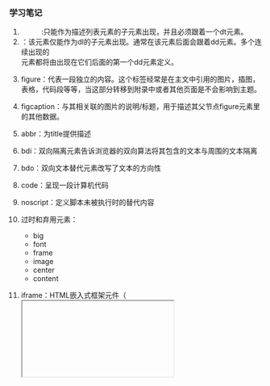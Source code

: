 ### 学习笔记

1. <dd>:只能作为描述列表元素的子元素出现，并且必须跟着一个dt元素。

2. <dt>：该元素仅能作为dl的子元素出现。通常在该元素后面会跟着dd元素。多个连续出现的<dt>元素都将由出现在它们后面的第一个dd元素定义。

3. figure：代表一段独立的内容。这个标签经常是在主文中引用的图片，插图，表格，代码段等等，当这部分转移到附录中或者其他页面是不会影响到主题。

4. figcaption：与其相关联的图片的说明/标题，用于描述其父节点figure元素里的其他数据。

5. abbr：为title提供描述

6. bdi：双向隔离元素告诉浏览器的双向算法将其包含的文本与周围的文本隔离

7. bdo：双向文本替代元素改写了文本的方向性

8. code：呈现一段计算机代码

9. noscript：定义脚本未被执行时的替代内容

10. 过时和弃用元素：
    - big
    - font
    - frame
    - image
    - center
    - content

11. iframe：HTML嵌入式框架元件（<iframe>）表示一个嵌套浏览上下文，嵌入另一个HTML页到当前之一。允许将其他Web文档嵌入到当前文档中

12. 属性选择器 [属性=值]

13. 组合选择器：

    - 相邻兄弟选择器 A + B
    - 普通兄弟选择器 A ~ B
    - 子选择器 A > B
    - 后代选择器 A B

14. CSS 伪类 是添加到选择器的关键字，指定要选择的元素的特殊状态。伪类连同伪元素一起，他们允许你不仅仅是根据文档 DOM 树中的内容对元素应用样式，而且还允许你根据诸如像导航历史这样的外部因素来应用样式（例如 :visited），同样的，可以根据内容的状态（例如在一些表单元素上的 :checked），或者鼠标的位置（例如 :hover 让你知道是否鼠标在一个元素上悬浮）来应用样式。`:`

15. 伪元素是一个附加至选择器末的关键词，允许你对被选择元素的特定部分修改样式。一个选择器中只能使用一个伪元素。伪元素必须紧跟在语句中的简单选择器/基础选择器之后`::`

16. 优先级递增：

    1. 类型选择器（例如，h1）和伪元素（例如，::before）
    2. 类选择器 (例如，.example)，属性选择器（例如，[type="radio"]）和伪类（例如，:hover）
    3. ID 选择器（例如，#example）。
    4. 例外：当在一个样式声明中使用一个 `!important` 规则时，此声明将覆盖任何其他声明。

17. 使用`!import`注意要点：

    - **一定**要优先考虑使用样式规则的优先级来解决问题而不是 `!important`
    - **只有**在需要覆盖全站或外部 CSS 的特定页面中使用 `!important`
    - **永远不要**在你的插件中使用 `!important`
    - **永远不要**在全站范围的 CSS 代码中使用 `!important`

18. 外边距重叠：

    - 同一层相邻元素之间：相邻的两个元素之间的外边距重叠，除非后一个元素加上clear-fix清除浮动
    - 没有内容将父元素和后代元素分开
    - 空的块级元素

    一些需要注意的地方：

    - 上述情况的组合会产生更复杂的外边距折叠。
    - 即使某一外边距为0，这些规则仍然适用。因此就算父元素的外边距是0，第一个或最后一个子元素的外边距仍然会“溢出”到父元素的外面。
    - 如果参与折叠的外边距中包含负值，折叠后的外边距的值为最大的正边距与最小的负边距（即绝对值最大的负边距）的和,；也就是说如果有-13px 8px 100px叠在一起，边界范围的技术就是 100px -13px的87px。
    - 如果所有参与折叠的外边距都为负，折叠后的外边距的值为最小的负边距的值。这一规则适用于相邻元素和嵌套元素。

19. ES6允许写成：`let [a, b, c] = [1, 2, 3];`

### 学习总结

#### 1.HTML部分

- 列表元素出现顺序：`dl`>`dt`>`dd`
- `figure`:独立内容；`figcaption`:`figure`的补充说明
- 过时和废弃的html元素：big，font，frame，image，center，content...不要再在html处使用。
- `iframe`：嵌入式框架原件

#### 2.CSS

- 选择器：相邻兄弟选择器 A + B；普通兄弟：A ~ B；子：A > B；后代： A B
- 伪类：`:`选择元素的特殊状态；
- 伪元素：`：：`选择元素的特定部分
- 优先级：`!import`>ID选择器>类选择器>类型选择器
- 相邻两个元素外边距重叠时，后一个元素加上clear-fix清楚浮动

